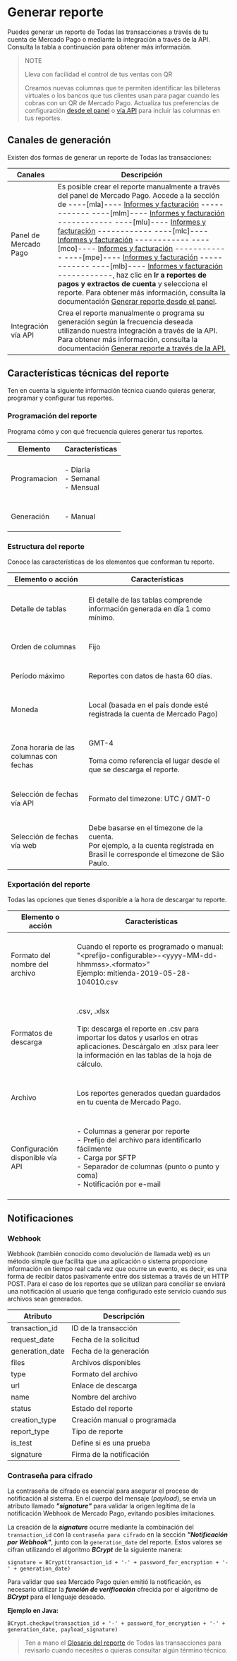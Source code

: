 # Generar reporte

Puedes generar un reporte de Todas las transacciones a través de tu cuenta de Mercado Pago o mediante la integración a través de la API. Consulta la tabla a continuación para obtener más información.

> NOTE
>
> Lleva con facilidad el control de tus ventas con QR
>
> Creamos nuevas columnas que te permiten identificar las billeteras virtuales o los bancos que tus clientes usan para pagar cuando les cobras con un QR de Mercado Pago. Actualiza tus preferencias de configuración [desde el panel](https://www.mercadopago[FAKER][URL][DOMAIN]/balance/reports/settlement/settings) o [vía API](https://www.mercadopago[FAKER][URL][DOMAIN]/developers/es/guides/additional-content/reports/account-money/api) para incluir las columnas en tus reportes.

## Canales de generación

Existen dos formas de generar un reporte de Todas las transacciones:

| Canales | Descripción |
| --- | --- |
| Panel de Mercado Pago | Es posible crear el reporte manualmente a través del panel de Mercado Pago. Accede a la sección de ----[mla]---- [Informes y facturación](https://www.mercadopago.com.ar/balance/reports?page=1#!/settlement-report) ------------ ----[mlm]---- [Informes y facturación](https://www.mercadopago.com.mx/balance/reports?page=1#!/settlement-report) ------------ ----[mlu]---- [Informes y facturación](https://www.mercadopago.com.uy/balance/reports?page=1#!/settlement-report) ------------ ----[mlc]---- [Informes y facturación](https://www.mercadopago.cl/balance/reports?page=1#!/settlement-report) ------------ ----[mco]---- [Informes y facturación](https://www.mercadopago.com.co/balance/reports?page=1#!/settlement-report) ------------ ----[mpe]---- [Informes y facturación](https://www.mercadopago.com.pe/balance/reports?page=1#!/settlement-report) ------------ ----[mlb]---- [Informes y facturación](https://www.mercadopago.com.br/balance/reports?page=1#!/settlement-report) ------------, haz clic en **Ir a reportes de pagos y extractos de cuenta** y selecciona el reporte. Para obtener más información, consulta la documentación [Generar reporte desde el panel](https://www.mercadopago[FAKER][URL][DOMAIN]/developers/es/guides/additional-content/reports/account-money/panel). |
| Integración vía API | Crea el reporte manualmente o programa su generación según la frecuencia deseada utilizando nuestra integración a través de la API. Para obtener más información, consulta la documentación [Generar reporte a través de la API.](https://www.mercadopago[FAKER][URL][DOMAIN]/developers/es/guides/additional-content/reports/account-money/api) |

## Características técnicas del reporte

Ten en cuenta la siguiente información técnica cuando quieras generar, programar y configurar tus reportes.

### Programación del reporte

Programa cómo y con qué frecuencia quieres generar tus reportes.

| Elemento | Características |
| --- | --- |
| Programacion | <br/>- Diaria<br/> - Semanal<br/>- Mensual<br/><br/> |
| Generación | <br/>- Manual<br/><br/> |

### Estructura del reporte

Conoce las características de los elementos que conforman tu reporte.

| Elemento o acción | Características |
| --- | --- |
| Detalle de tablas | <br/>El detalle de las tablas comprende información generada en día 1 como mínimo.<br/> <br/> |
| Orden de columnas |<br/> Fijo <br/> <br/> |
| Período máximo | <br/> Reportes con datos de hasta 60 días. <br/> <br/> |
| Moneda | <br/> Local (basada en el país donde esté registrada la cuenta de Mercado Pago) <br/> <br/> |
| Zona horaria de las columnas con fechas | <br/> GMT-4 <br/> <br>Toma como referencia el lugar desde el que se descarga el reporte.<br/><br/> |
| Selección de fechas vía API |<br/> Formato del timezone: UTC / GMT-0 <br/> <br/> |
| Selección de fechas vía web | <br/> Debe basarse en el timezone de la cuenta. <br/>Por ejemplo, a la cuenta registrada en Brasil le corresponde el timezone de São Paulo. <br/> |

### Exportación del reporte

Todas las opciones que tienes disponible a la hora de descargar tu reporte.

| Elemento o acción | Características |
| --- | --- |
| Formato del nombre del archivo | <br/>Cuando el reporte es programado o manual:<br/> "&#60;prefijo-configurable&#62;-<span>&#60;yyyy-MM-dd-hhmmss&#62;.&#60;formato&#62;</span>" <br/> Ejemplo: mitienda-2019-05-28-104010.csv<br/><br/> |
| Formatos de descarga | <br/>.csv, .xlsx <br/><br/>Tip: descarga el reporte en .csv para importar los datos y usarlos en otras aplicaciones. Descárgalo en .xlsx para leer la información en las tablas de la hoja de cálculo. <br/><br/> |
| Archivo | <br/>Los reportes generados quedan guardados en tu cuenta de Mercado Pago.<br/><br/> |
| Configuración disponible vía API | <br/>- Columnas a generar por reporte<br/> - Prefijo del archivo para identificarlo fácilmente<br/> - Carga por SFTP<br/> - Separador de columnas (punto o punto y coma)<br/> - Notificación por e-mail<br/><br/> |

## Notificaciones

### Webhook

Webhook (también conocido como devolución de llamada web) es un método simple que facilita que una aplicación o sistema proporcione información en tiempo real cada vez que ocurre un evento, es decir, es una forma de recibir datos pasivamente entre dos sistemas a través de un HTTP POST. Para el caso de los reportes que se utilizan para conciliar se enviará una notificación al usuario que tenga configurado este servicio cuando sus archivos sean generados.

| Atributo        | Descripción                  |
|-----------------|------------------------------|
| transaction_id  | ID de la transacción         |
| request_date    | Fecha de la solicitud        |
| generation_date | Fecha de la generación       |
| files           | Archivos disponibles         |
| type            | Formato del archivo          |
| url             | Enlace de descarga           |
| name            | Nombre del archivo           |
| status          | Estado del reporte           |
| creation_type   | Creación manual o programada |
| report_type     | Tipo de reporte              |
| is_test         | Define si es una prueba      |
| signature       | Firma de la notificación     |

### Contraseña para cifrado

La contraseña de cifrado es esencial para asegurar el proceso de notificación al sistema. En el cuerpo del mensaje (_payload_), se envía un atributo llamado **_"signature"_** para validar la origen legítima de la notificación Webhook de Mercado Pago, evitando posibles imitaciones.

La creación de la **_signature_** ocurre mediante la combinación del `transaction_id` con la `contraseña para cifrado` en la sección **_"Notificación por Webhook"_**, junto con la `generation_date` del reporte. Estos valores se cifran utilizando el algoritmo **_BCrypt_** de la siguiente manera:

`signature = BCrypt(transaction_id + '-' + password_for_encryption + '-' + generation_date)`

Para validar que sea Mercado Pago quien emitió la notificación, es necesario utilizar la **_función de verificación_**  ofrecida por el algoritmo de **_BCrypt_** para el lenguaje deseado.

**Ejemplo en Java:**

`BCrypt.checkpw(transaction_id + '-' + password_for_encryption + '-' + generation_date, payload_signature)`

> Ten a mano el [Glosario del reporte](https://www.mercadopago[FAKER][URL][DOMAIN]/developers/es/guides/additional-content/reports/account-money/glossary) de Todas las transacciones para revisarlo cuando necesites o quieras consultar algún término técnico.